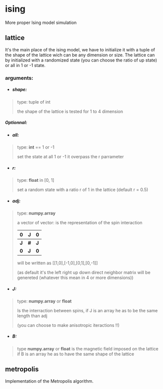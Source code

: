 # ising
More proper Ising model simulation

## lattice
It's the main place of the ising model, we have to initialize it with a tuple of the shape of the lattice wich can be any dimension or size.
The lattice can by initialized with a randomized state (you can choose the ratio of up state) or all in 1 or -1 state.

### arguments:

- ##### shape:
>   type: tuple of int
>
>
>   the shape of the lattice is tested for 1 to 4 dimension

##### Optionnal:

- ##### all: 

>    type: **int** == 1 or -1
>
>    set the state at all 1 or -1 it overpass the r parrameter

- ##### r: 

>   type: **float** in [0, 1]
>
>   set a random state with a ratio r of 1 in the lattice (default r = 0.5)

- ##### adj: 

>   type: **numpy.array**
>
>   a vector of vector: is the representation of the spin interaction
>
>   |  0  |  J  |  0  |
>   | --- | --- | --- |
>   |**J**|**#**|**J**| 
>   |**0**|**J**|**0**| 
>
>   will be written as [[1,0],[-1,0],[0,1],[0,-1]]
>   
>   (as default it's the left right up down direct neighbor matrix will be genereted (whatever this mean in 4 or more dimensions))

- ##### J:

>   type: **numpy.array** or **float**
>
>   Is the interraction between spins, 
>   if J is an array he as to be the same length than adj 
>
>   (you can choose to make anisotropic iteractions !!)

- ##### B:
>   type **numpy.array** or **float**
>   is the magnetic field imposed on the lattice
>   if B is an array he as to have the same shape of the lattice 

        

## metropolis
Implementation of the Metropolis algorithm.
